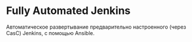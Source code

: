 # Fully Automated Jenkins

Автоматическое развертывание предварительно настроенного (через CasC) Jenkins, с помощью Ansible. 
